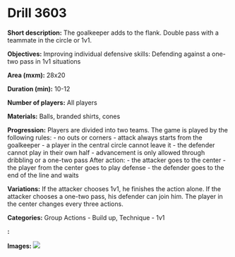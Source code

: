 # Drill 3603

**Short description:**
The goalkeeper adds to the flank. Double pass with a teammate in the circle or 1v1.

**Objectives:**
Improving individual defensive skills: Defending against a one-two pass in 1v1 situations

**Area (mxm):**
28x20

**Duration (min):**
10-12

**Number of players:**
All players

**Materials:**
Balls, branded shirts, cones

**Progression:**
Players are divided into two teams. The game is played by the following rules: - no outs or corners - attack always starts from the goalkeeper - a player in the central circle cannot leave it - the defender cannot play in their own half - advancement is only allowed through dribbling or a one-two pass After action: - the attacker goes to the center - the player from the center goes to play defense - the defender goes to the end of the line and waits

**Variations:**
If the attacker chooses 1v1, he finishes the action alone. If the attacker chooses a one-two pass, his defender can join him. The player in the center changes every three actions.

**Categories:**
Group Actions - Build up, Technique - 1v1

**:**


**Images:**
![](https://www.coachingfutsal.com/\images\b916f461-f6d0-4521-a88a-7707fe5acd5a_301.png)

